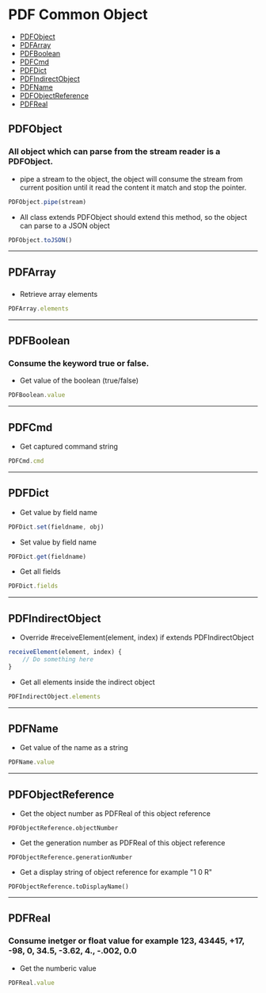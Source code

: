 
# PDF Common Object

- [PDFObject](#PDFObject)
- [PDFArray](#PDFArray)
- [PDFBoolean](#PDFBoolean)
- [PDFCmd](#PDFCmd)
- [PDFDict](#PDFDict)
- [PDFIndirectObject](#PDFIndirectObject)
- [PDFName](#PDFName)
- [PDFObjectReference](#PDFObjectReference)
- [PDFReal](#PDFReal)


## PDFObject

### All object which can parse from the stream reader is a PDFObject.

- pipe a stream to the object, the object will consume the stream from current position until it read the content it match and stop the pointer.
```javascript
PDFObject.pipe(stream)
```

- All class extends PDFObject should extend this method, so the object can parse to a JSON object
```javascript
PDFObject.toJSON()
```

---

## PDFArray
### 
- Retrieve array elements
```javascript
PDFArray.elements
```
---
## PDFBoolean

### Consume the keyword true or false.

- Get value of the boolean (true/false)
```javascript
PDFBoolean.value
```
---
## PDFCmd

- Get captured command string
```javascript
PDFCmd.cmd
```
---
## PDFDict

- Get value by field name
```javascript
PDFDict.set(fieldname, obj)
```

- Set value by field name
```javascript
PDFDict.get(fieldname)
```

- Get all fields
```javascript
PDFDict.fields
```
---
## PDFIndirectObject

- Override #receiveElement(element, index) if extends PDFIndirectObject
```javascript
receiveElement(element, index) {
    // Do something here
}
```

- Get all elements inside the indirect object
```javascript
PDFIndirectObject.elements
```
---
## PDFName

- Get value of the name as a string
```javascript
PDFName.value
```
---
## PDFObjectReference

- Get the object number as PDFReal of this object reference
```
PDFObjectReference.objectNumber
```

- Get the generation number as PDFReal of this object reference
```
PDFObjectReference.generationNumber
```

- Get a display string of object reference for example "1 0 R"
```
PDFObjectReference.toDisplayName()
```

---
## PDFReal

### Consume inetger or float value for example 123, 43445, +17, -98, 0, 34.5, -3.62, 4., -.002, 0.0

- Get the numberic value
```javascript
PDFReal.value
```
